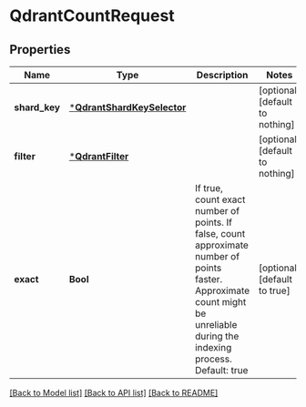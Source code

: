# QdrantCountRequest


## Properties
Name | Type | Description | Notes
------------ | ------------- | ------------- | -------------
**shard_key** | [***QdrantShardKeySelector**](QdrantShardKeySelector.md) |  | [optional] [default to nothing]
**filter** | [***QdrantFilter**](QdrantFilter.md) |  | [optional] [default to nothing]
**exact** | **Bool** | If true, count exact number of points. If false, count approximate number of points faster. Approximate count might be unreliable during the indexing process. Default: true | [optional] [default to true]


[[Back to Model list]](../README.md#models) [[Back to API list]](../README.md#api-endpoints) [[Back to README]](../README.md)



